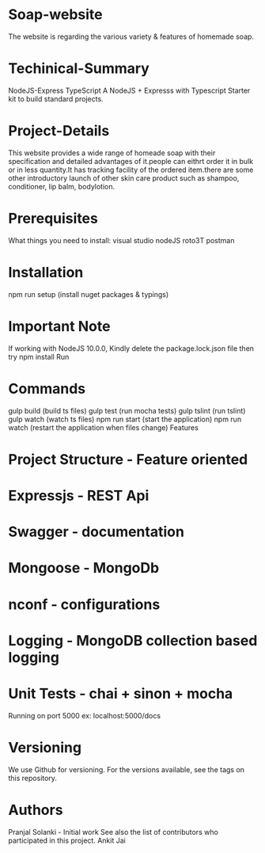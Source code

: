 # Soap-website
The website is regarding the various variety & features of homemade soap.

# Techinical-Summary
NodeJS-Express TypeScript 
A NodeJS + Expresss with Typescript Starter kit to build standard projects.

# Project-Details
This website provides a wide range of homeade soap with their specification and detailed advantages of it.people can eithrt order it in bulk or in less quantity.It has tracking facility of the ordered item.there are some other introductory launch of other skin care product such as shampoo, conditioner, lip balm, bodylotion.

# Prerequisites
What things you need to install:
visual studio
nodeJS
roto3T
postman

# Installation

npm run setup (install nuget packages & typings)
# Important Note

If working with NodeJS 10.0.0, Kindly delete the package.lock.json file then try npm install
Run
# Commands  
gulp build (build ts files)
gulp test (run mocha tests)
gulp tslint (run tslint)
gulp watch (watch ts files)
npm run start (start the application)
npm run watch (restart the application when files change)
Features

# Project Structure - Feature oriented
# Expressjs - REST Api
# Swagger - documentation
# Mongoose - MongoDb
# nconf - configurations
# Logging - MongoDB collection based logging
# Unit Tests - chai + sinon + mocha
Running on port 5000 ex: localhost:5000/docs

# Versioning
We use Github for versioning. For the versions available, see the tags on this repository.

# Authors
Pranjal Solanki - Initial work
See also the list of contributors who participated in this project.
Ankit Jai

